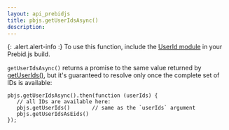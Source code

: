 ```yaml
---
layout: api_prebidjs
title: pbjs.getUserIdsAsync()
description: 
---
```


{: .alert.alert-info :}
To use this function, include the [UserId module](/dev-docs/modules/userId.html) in your Prebid.js build.

`getUserIdsAsync()` returns a promise to the same value returned by [getUserIds()](/dev-docs/publisher-api-reference/getUserIds.html), but it's guaranteed to resolve only once the complete set of IDs is available:

```
pbjs.getUserIdsAsync().then(function (userIds) {
   // all IDs are available here:
   pbjs.getUserIds()       // same as the `userIds` argument
   pbjs.getUserIdsAsEids() 
});
```
